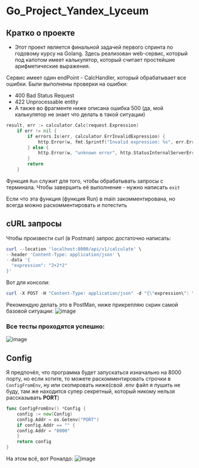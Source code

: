 # Go_Project_Yandex_Lyceum
## **Кратко о проекте**
 - Этот проект является финальной задачей первого спринта по годовому курсу на Golang. Здесь реализован web-сервис, который под капотом имеет калькулятор, который считает простейшие арифметические выражения.

Сервис имеет один endPoint - CalcHandler, который обрабатывает все ошибки. 
Были выполнены проверки на ошибки:
- 400 Bad Status Request 
- 422 Unprocessable entity
- А также во фрагменте ниже описана ошибка 500 (да, мой калькулятор не знает что делать в такой ситуации)
```go
result, err := calculator.Calc(request.Expression)
	if err != nil {
		if errors.Is(err, calculator.ErrInvalidExpression) {
			http.Error(w, fmt.Sprintf("Invalid expression: %s", err.Error()), http.StatusBadRequest)
		} else {
			http.Error(w, "unknown error", http.StatusInternalServerError)
		}
		return
	}
```
Функция `Run` служит для того, чтобы обрабатывать запросы с терминала. 
Чтобы завершить её выполнение - нужно написать `exit`

Если что эта функция (функция Run) в main закомментирована, но всегда можно раскомментировать и потестить

## **cURL запросы**
Чтобы произвести curl (в Postman) запрос достаточно написать:
```powershell
curl --location 'localhost:8000/api/v1/calculate' \
--header 'Content-Type: application/json' \
--data '{
  "expression": "2+2*2"
}'
```
Вот для консоли:
```powershell
curl -X POST -H "Content-Type: application/json" -d "{\"expression\": \"2 + 2 * 2\"}" http://localhost:8000

```

Рекомендую делать это в PostMan, ниже прикрепляю скрин самой базовой ситуации:
![image](https://github.com/user-attachments/assets/aa285d6a-96e5-48ef-a772-6ca138e31a49)



### **Все тесты проходятся успешно:**
![image](https://github.com/user-attachments/assets/c155d8a6-30be-4039-91c1-dc503c2f956a)


## **Сonfig** 

Я предпочёл, что программа будет запускаться изначально на 8000 порту, но если хотите, то можете раскомментировать строчки в `ConfigFromEnv`, ну или скопировать ниже(свой .env файл я пушить не буду, там же находится супер секретный, который никому нельзя рассказывать **PORT**)
```go
func ConfigFromEnv() *Config {
	config := new(Config)
	config.Addr = os.Getenv("PORT")
	if config.Addr == "" {
	config.Addr = "8000"
	}
	return config
}
```
На этом всё, вот Роналдо:
![image](https://github.com/user-attachments/assets/4109fad5-c9b7-4a52-a830-5c92dbefd932)

